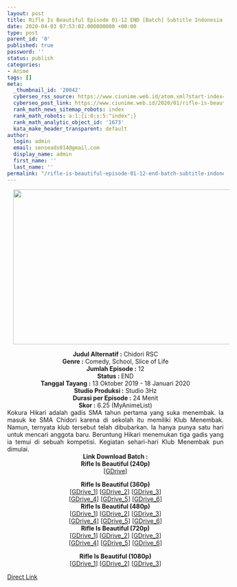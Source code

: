 ```yaml
---
layout: post
title: Rifle Is Beautiful Episode 01-12 END [Batch] Subtitle Indonesia
date: 2020-04-03 07:53:02.000000000 +00:00
type: post
parent_id: '0'
published: true
password: ''
status: publish
categories:
- Anime
tags: []
meta:
  _thumbnail_id: '20042'
  cyberseo_rss_source: https://www.ciunime.web.id/atom.xml?start-index=1201&max-results=150
  cyberseo_post_link: https://www.ciunime.web.id/2020/01/rifle-is-beautiful-episode-01-12-end.html
  rank_math_news_sitemap_robots: index
  rank_math_robots: a:1:{i:0;s:5:"index";}
  rank_math_analytic_object_id: '1673'
  kata_make_header_transparent: default
author:
  login: admin
  email: senseads014@gmail.com
  display_name: admin
  first_name: ''
  last_name: ''
permalink: "/rifle-is-beautiful-episode-01-12-end-batch-subtitle-indonesia/"
---
```

<div class="separator" style="clear: both; text-align: center;"><a href="https://1.bp.blogspot.com/-5c2PUyzMfQM/XaQLDshpU2I/AAAAAAAAdfQ/3MFIDx_-ymczEgTH3nFyt9T4iu8ZeZWygCLcBGAsYHQ/s1600/Rifle%2BIs%2BBeautiful.jpg" imageanchor="1" style="margin-left: 1em; margin-right: 1em;"><img border="0" data-original-height="720" data-original-width="1280" height="360" src="{{ site.baseurl }}/assets/2020/04/Rifle%2BIs%2BBeautiful.jpg" width="640" /></a></div>
<p>
<div style="text-align: center;"><b>Judul</b><b><b>&nbsp;Alternatif</b>&nbsp;:</b>&nbsp;Chidori RSC</div>
<div style="text-align: center;"><b>Genre :</b>&nbsp;Comedy, School, Slice of Life</div>
<div style="text-align: center;"><b>Jumlah Episode :</b>&nbsp;12<br /><b>Status :&nbsp;</b>END<br /><b>Tanggal Tayang :</b>&nbsp;13 Oktober 2019 - 18 Januari 2020<br /><b>Studio Produksi :</b>&nbsp;Studio 3Hz<br /><b>Durasi per Episode :</b>&nbsp;24 Menit</div>
<div style="text-align: center;"><b>Skor :</b>&nbsp;6.25 (MyAnimeList)</div>
<div style="text-align: center;"></div>
<div style="text-align: justify;">Kokura Hikari adalah gadis SMA tahun pertama yang suka menembak. Ia masuk ke SMA Chidori karena di sekolah itu memiliki Klub Menembak. Namun, ternyata klub tersebut telah dibubarkan. Ia hanya punya satu hari untuk mencari anggota baru. Beruntung Hikari menemukan tiga gadis yang ia temui di sebuah kompetisi. Kegiatan sehari-hari Klub Menembak pun dimulai.</div>
<div style="text-align: justify;"></div>
<div style="text-align: justify;"></div>
<div style="text-align: center;">
<div style="text-align: center;"><b>Link Download Batch :</b></div>
<div style="text-align: center;">
<div style="text-align: center;"><b>Rifle Is Beautiful&nbsp;(240p)</b></div>
<div style="text-align: center;">[<a href="https://drive.google.com/uc?export=download&amp;id=1w5vh6KZXKjI4zKGZ0Ih2QG4Sc2b8ycrQ" target="_blank" rel="noopener">GDrive</a>]</p>
</div>
</div>
<div style="text-align: center;"><b>Rifle Is Beautiful&nbsp;(360p)</b></div>
<div style="text-align: center;">[<a href="https://drive.google.com/uc?id=16BIMkjzC2gi3pIIussJ_iHZTNsXRUpWW" target="_blank" rel="noopener">GDrive_1</a>] [<a href="https://drive.google.com/uc?id=13pU5atUrFVTjrWamlNGjyZFu3PAJQeiU" target="_blank" rel="noopener">GDrive_2</a>] [<a href="https://drive.google.com/uc?export=download&amp;id=17CQe7wNU1rSf59pWDbMvVckkola6mZY-" target="_blank" rel="noopener">GDrive_3</a>]<br />[<a href="https://drive.google.com/uc?id=1cmHLGeJ_NwvwueA_W5meY__qLwG0hLPT" target="_blank" rel="noopener">GDrive_4</a>] [<a href="https://drive.google.com/uc?id=1RVHd8rK0XfAAqM9L1lCmqNMwjjicgcSA" target="_blank" rel="noopener">GDrive_5</a>] [<a href="https://drive.google.com/uc?id=1P6tSYrp4GCgGgVezDMSpEG_sL3yKBxoy" target="_blank" rel="noopener">GDrive_6</a>]</div>
<div style="text-align: center;"></div>
<div style="text-align: center;"><b>Rifle Is Beautiful&nbsp;(480p)</b><br />[<a href="https://drive.google.com/uc?id=1N9P9Kw6tyVT329JEOFDbp4UFzodPveRp" target="_blank" rel="noopener">GDrive_1</a>] [<a href="https://drive.google.com/uc?id=1_2PbEzU3ZY3tnuOwlgLCKO319A7_XIPP" target="_blank" rel="noopener">GDrive_2</a>] [<a href="https://drive.google.com/uc?export=download&amp;id=16TjMlE9XUhAujPPbZqMxR1oz6aPJitUx" target="_blank" rel="noopener">GDrive_3</a>]<br />[<a href="https://drive.google.com/uc?id=10vfmYlCKo25ICmQxncx7_M595EfvmS0m" target="_blank" rel="noopener">GDrive_4</a>] [<a href="https://drive.google.com/uc?id=1fFBPWRf_nr-6BJvSW1rrHa04KrF9MbEO" target="_blank" rel="noopener">GDrive_5</a>] [<a href="https://drive.google.com/uc?id=12MMbFo1r8d1ebAKVbpVAWCpFTaUUW0wc" target="_blank" rel="noopener">GDrive_6</a>]</div>
<div style="text-align: center;"><b>Rifle Is Beautiful&nbsp;(720p)</b><br />[<a href="https://drive.google.com/uc?id=1ITp7SrQri9e4HmMjlGeFqCw2nhLqXv56" target="_blank" rel="noopener">GDrive_1</a>] [<a href="https://drive.google.com/uc?id=1zWPJsQJfY3vRQpKEEU3CLarkS3WyJ9M9" target="_blank" rel="noopener">GDrive_2</a>] [<a href="https://drive.google.com/uc?export=download&amp;id=1wNvQuu8fsr36jWIFiBL24h-jFFfohyAc" target="_blank" rel="noopener">GDrive_3</a>]<br />[<a href="https://drive.google.com/uc?id=1u8iRWOV-YVd-lETf--Jwx4aUyOsnlQuM" target="_blank" rel="noopener">GDrive_4</a>] [<a href="https://drive.google.com/uc?id=1ZErljCjVFQ22wiFHOWkcGsQ4VuS7ri3-" target="_blank" rel="noopener">GDrive_5</a>] [<a href="https://drive.google.com/uc?id=1baA6L_vtlwR7xt6BEtTAjTC1p6EpWuQi" target="_blank" rel="noopener">GDrive_6</a>]</p>
<p><b>Rifle Is Beautiful&nbsp;(1080p)</b><br />[<a href="https://drive.google.com/uc?id=1keEmWengNHo4OjOGS4UjiAKegvbfDAMQ" target="_blank" rel="noopener">GDrive_1</a>] [<a href="https://drive.google.com/uc?id=1vpSfyx3dLh768gYr_L86EZ5nPJd414Sf" target="_blank" rel="noopener">GDrive_2</a>] [<a href="https://drive.google.com/uc?id=1aA77ox2hJyEjZTo1xI7PuSb7IKn0gNMy" target="_blank" rel="noopener">GDrive_3</a>]</div>
</div>
<link rel="stylesheet" href="https://cdnjs.cloudflare.com/ajax/libs/font-awesome/4.7.0/css/font-awesome.min.css" />
<div class="divbtn"> <a href="https://handymansurrender.com/fihup8buzv?key=94550f7ce39444073321dde3b8782f97" class="btn"><i class="fa fa-download"></i> Direct Link</a> </div>
